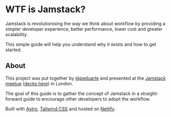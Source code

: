 # WTF is Jamstack?

Jamstack is revolutionising the way we think about workflow by providing a simpler developer experience, better performance, lower cost and greater scalability.

This simple guide will help you understand why it exists and how to get started.

## About

This project was put together by [@peduarte](https://twitter.com/peduarte) and presented at the [Jamstack meetup](https://www.meetup.com/Jamstack-London/events/257961818/) ([decks here](https://speakerdeck.com/peduarte/jamstack-cheatsheet)) in London.

The goal of this guide is to gather the concept of Jamstack in a straight-forward guide to encourage other developers to adopt the workflow.

Built with [Astro](https://astro.build/), [Tailwind CSS](https://tailwindcss.com/) and hosted on [Netlify](https://netlify.com/).
